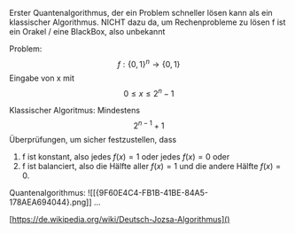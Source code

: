 Erster Quantenalgorithmus, der ein Problem schneller lösen kann als ein klassischer Algorithmus.
NICHT dazu da, um Rechenprobleme zu lösen
f ist ein Orakel / eine BlackBox, also unbekannt

Problem:
$$
f: \{0,1\}^n \to \{0,1\}
$$
Eingabe von x mit 
$$
0 \le x \le 2^n-1
$$

Klassischer Algoritmus:
Mindestens 
$$
2^{n-1} +1
$$
Überprüfungen, um sicher festzustellen, dass
1. f ist konstant, also jedes $f(x) = 1$ oder jedes $f(x) = 0$ oder
2. f ist balanciert, also die Hälfte aller $f(x) = 1$ und die andere Hälfte $f(x) = 0$.

Quantenalgorithmus:
![[{9F60E4C4-FB1B-41BE-84A5-178AEA694044}.png]]
...

[https://de.wikipedia.org/wiki/Deutsch-Jozsa-Algorithmus]()
